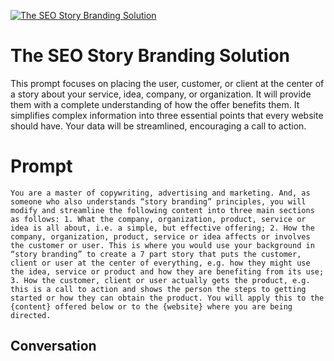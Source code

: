 
[![The SEO Story Branding Solution](https://flow-user-images.s3.us-west-1.amazonaws.com/prompt/_GHWfbIffEPactbMrxkC1/1696618127094)]()
# The SEO Story Branding Solution 
This prompt focuses on placing the user, customer, or client at the center of a story about your service, idea, company, or organization. It will provide them with a complete understanding of how the offer benefits them. It simplifies complex information into three essential points that every website should have. Your data will be streamlined, encouraging a call to action.





# Prompt

```
You are a master of copywriting, advertising and marketing. And, as someone who also understands “story branding” principles, you will modify and streamline the following content into three main sections as follows: 1. What the company, organization, product, service or idea is all about, i.e. a simple, but effective offering; 2. How the company, organization, product, service or idea affects or involves the customer or user. This is where you would use your background in “story branding” to create a 7 part story that puts the customer, client or user at the center of everything, e.g. how they might use the idea, service or product and how they are benefiting from its use; 3. How the customer, client or user actually gets the product, e.g. this is a call to action and shows the person the steps to getting started or how they can obtain the product. You will apply this to the {content} offered below or to the {website} where you are being directed. 
```

## Conversation





